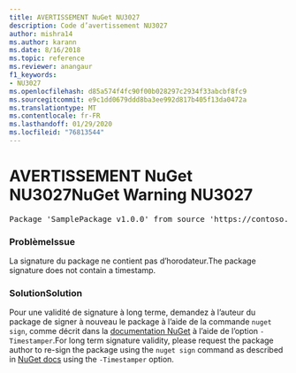 ```yaml
---
title: AVERTISSEMENT NuGet NU3027
description: Code d’avertissement NU3027
author: mishra14
ms.author: karann
ms.date: 8/16/2018
ms.topic: reference
ms.reviewer: anangaur
f1_keywords:
- NU3027
ms.openlocfilehash: d85a574f4fc90f00b028297c2934f33abcbf8fc9
ms.sourcegitcommit: e9c1dd0679ddd8ba3ee992d817b405f13da0472a
ms.translationtype: MT
ms.contentlocale: fr-FR
ms.lasthandoff: 01/29/2020
ms.locfileid: "76813544"
---
```

# <a name="nuget-warning-nu3027"></a><span data-ttu-id="b93bc-103">AVERTISSEMENT NuGet NU3027</span><span class="sxs-lookup"><span data-stu-id="b93bc-103">NuGet Warning NU3027</span></span>

<pre>Package 'SamplePackage v1.0.0' from source 'https://contoso.com/index.json': The signature should be timestamped to enable long-term signature validity after the certificate has expired.</pre>

### <a name="issue"></a><span data-ttu-id="b93bc-104">Problème</span><span class="sxs-lookup"><span data-stu-id="b93bc-104">Issue</span></span>

<span data-ttu-id="b93bc-105">La signature du package ne contient pas d’horodateur.</span><span class="sxs-lookup"><span data-stu-id="b93bc-105">The package signature does not contain a timestamp.</span></span>


### <a name="solution"></a><span data-ttu-id="b93bc-106">Solution</span><span class="sxs-lookup"><span data-stu-id="b93bc-106">Solution</span></span>

<span data-ttu-id="b93bc-107">Pour une validité de signature à long terme, demandez à l’auteur du package de signer à nouveau le package à l’aide de la commande `nuget sign`, comme décrit dans la [documentation NuGet](../../create-packages/sign-a-package.md) à l’aide de l’option `-Timestamper`.</span><span class="sxs-lookup"><span data-stu-id="b93bc-107">For long term signature validity, please request the package author to re-sign the package using the `nuget sign` command as described in [NuGet docs](../../create-packages/sign-a-package.md) using the `-Timestamper` option.</span></span>
